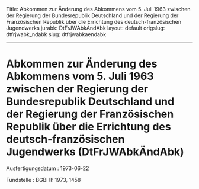 Title: Abkommen zur Änderung des Abkommens vom 5. Juli 1963 zwischen der Regierung
  der Bundesrepublik Deutschland und der Regierung der Französischen Republik über
  die Errichtung des deutsch-französischen Jugendwerks
jurabk: DtFrJWAbkÄndAbk
layout: default
origslug: dtfrjwabk_ndabk
slug: dtfrjwabkaendabk

---

# Abkommen zur Änderung des Abkommens vom 5. Juli 1963 zwischen der Regierung der Bundesrepublik Deutschland und der Regierung der Französischen Republik über die Errichtung des deutsch-französischen Jugendwerks (DtFrJWAbkÄndAbk)

Ausfertigungsdatum
:   1973-06-22

Fundstelle
:   BGBl II: 1973, 1458

